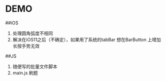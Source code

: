 # DEMO

##iOS  
1. 处理圆角弧度不相同 
2. 解决在iOS11之后（不确定），如果用了系统的tabBar 想在BarButton 上增加长按手势无效 

##JS 
1. 随便写的批量文件脚本 
2. main.js 刷题